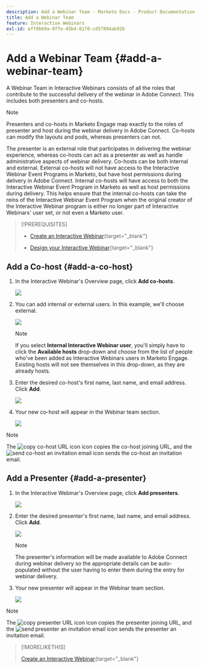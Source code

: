 ```yaml
---
description: Add a Webinar Team - Marketo Docs - Product Documentation
title: Add a Webinar Team
feature: Interactive Webinars
exl-id: eff0b69a-0ffe-45b4-8170-cd57894ab926
---
```

# Add a Webinar Team {#add-a-webinar-team}

A Webinar Team in Interactive Webinars consists of all the roles that contribute to the successful delivery of the webinar in Adobe Connect. This includes both presenters and co-hosts.

>[!NOTE]
>
>Presenters and co-hosts in Marketo Engage map exactly to the roles of presenter and host during the webinar delivery in Adobe Connect. Co-hosts can modify the layouts and pods, whereas presenters can not.

The presenter is an external role that participates in delivering the webinar experience, whereas co-hosts can act as a presenter as well as handle administrative aspects of webinar delivery. Co-hosts can be both internal and external. External co-hosts will not have access to the Interactive Webinar Event Programs in Marketo, but have host permissions during delivery in Adobe Connect. Internal co-hosts will have access to both the Interactive Webinar Event Program in Marketo as well as host permissions during delivery. This helps ensure that the internal co-hosts can take the reins of the Interactive Webinar Event Program when the original creator of the Interactive Webinar program is either no longer part of Interactive Webinars' user set, or not even a Marketo user.

>[!PREREQUISITES]
>
>* [Create an Interactive Webinar](/help/marketo/product-docs/demand-generation/events/interactive-webinars/create-an-interactive-webinar.md){target="_blank"}
>
>* [Design your Interactive Webinar](/help/marketo/product-docs/demand-generation/events/interactive-webinars/designing-interactive-webinars.md){target="_blank"}

## Add a Co-host {#add-a-co-host}

1. In the Interactive Webinar's Overview page, click **Add co-hosts**.

   ![](assets/add-a-webinar-team-1.png)

1. You can add internal or external users. In this example, we'll choose external.

   ![](assets/add-a-webinar-team-2.png)

   >[!NOTE]
   >
   >If you select **Internal Interactive Webinar user**, you'll simply have to click the **Available hosts** drop-down and choose from the list of people who've been added as Interactive Webinars users in Marketo Engage. Existing hosts will not see themselves in this drop-down, as they are already hosts.

1. Enter the desired co-host's first name, last name, and email address. Click **Add**.

   ![](assets/add-a-webinar-team-3.png)

1. Your new co-host will appear in the Webinar team section.

   ![](assets/add-a-webinar-team-4.png)

>[!NOTE]
>
> The ![copy co-host URL icon](assets/icon-copy-join-url.png) icon copies the co-host joining URL, and the ![send co-host an invitation email](assets/icon-send-invitation-email.png) icon sends the co-host an invitation email. 

## Add a Presenter {#add-a-presenter}

1. In the Interactive Webinar's Overview page, click **Add presenters**.

   ![](assets/add-a-webinar-team-5.png)

1. Enter the desired presenter's first name, last name, and email address. Click **Add**.

   ![](assets/add-a-webinar-team-6.png)

   >[!NOTE]
   >
   >The presenter's information will be made available to Adobe Connect during webinar delivery so the appropriate details can be auto-populated without the user having to enter them during the entry for webinar delivery.

1. Your new presenter will appear in the Webinar team section.

   ![](assets/add-a-webinar-team-7.png)

>[!NOTE]
>
> The ![copy presenter URL icon](assets/icon-copy-join-url.png) icon copies the presenter joining URL, and the ![send presenter an invitation email](assets/icon-send-invitation-email.png) icon sends the presenter an invitation email.

>[!MORELIKETHIS]
>
>[Create an Interactive Webinar](/help/marketo/product-docs/demand-generation/events/interactive-webinars/create-an-interactive-webinar.md){target="_blank"}
